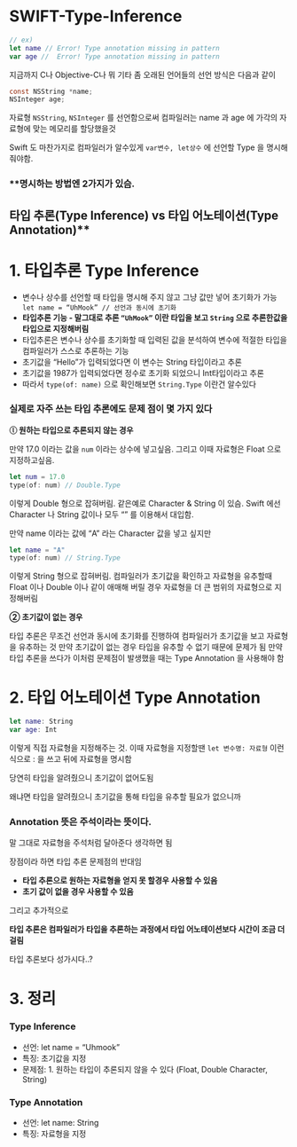 # SWIFT-Type-Inference

```swift
// ex)
let name // Error! Type annotation missing in pattern
var age //  Error! Type annotation missing in pattern
```

지금까지 C나 Objective-C나 뭐 기타 좀 오래된 언어들의 선언 방식은 다음과 같이



```objectivec
const NSString *name;
NSInteger age;
```


자료형 `NSString`, `NSInteger` 를 선언함으로써 컴파일러는 name 과 age 에 가각의 자료형에 맞는 메모리를 할당했을것


Swift 도 마찬가지로 컴파일러가 알수있게 `var변수, let상수` 에 선언할 Type 을 명시해줘야함. 


### **명시하는 방법엔 2가지가 있슴. 

## 타입 추론(Type Inference) vs 타입 어노테이션(Type Annotation)**

# 1. 타입추론 Type Inference

- 변수나 상수를 선언할 때 타입을 명시해 주지 않고 그냥 값만 넣어 초기화가 가능 `let name = “UhMook” // 선언과 동시에 초기화`
- **타입추론 기능 - 말그대로 추론 `“UhMook”` 이란 타입을 보고 `String` 으로 추론한값을 타입으로 지정해버림**
- 타입추론은 변수나 상수를 초기화할 때 입력된 값을 분석하여 변수에 적절한 타입을 컴파일러가 스스로 추론하는 기능
- 초기값을 “Hello”가 입력되었다면 이 변수는 String 타입이라고 추론
- 초기값을 1987가 입력되었다면 정수로 초기화 되었으니 Int타입이라고 추론
- 따라서 `type(of: name)` 으로 확인해보면 `String.Type` 이란건 알수있다

### 실제로 자주 쓰는 타입 추론에도 문제 점이 몇 가지 있다

**ⓛ 원하는 타입으로 추론되지 않는 경우**

만약 17.0 이라는 값을 `num` 이라는 상수에 넣고싶음. 그리고 이때 자료형은 Float 으로 지정하고싶음.

```swift
let num = 17.0
type(of: num) // Double.Type
```

이렇게 Double 형으로 잡혀버림.  같은예로 Character & String 이 있슴. Swift 에선 Character 나 String 값이나 모두 “” 를 이용해서 대입함.

만약 name 이라는 값에 “A” 라는 Character 값을 넣고 싶지만

```swift
let name = "A"
type(of: num) // String.Type
```

이렇게 String 형으로 잡혀버림. 컴파일러가 초기값을 확인하고 자료형을 유추할때 Float 이나 Double 이나 같이 애매해 버릴 경우 자료형을 더 큰 범위의 자료형으로 지정해버림

**② 초기값이 없는 경우**

타입 추론은 무조건 선언과 동시에 초기화를 진행하여 컴파일러가 초기값을 보고 자료형을 유추하는 것
만약 초기값이 없는 경우 타입을 유추할 수 없기 때문에 문제가 됨 만약 타입 추론을 쓰다가 이처럼 문제점이 발생했을 때는 Type Annotation 을 사용해야 함

# 2. 타입 어노테이션 Type Annotation

```swift
let name: String
var age: Int
```

이렇게 직접 자료형을 지정해주는 것. 이때 자료형을 지정할땐 `let 변수명: 자료형` 이런식으로 : 을 쓰고 뒤에 자료형을 명시함

당연히 타입을 알려줬으니 초기값이 없어도됨


왜냐면 타입을 알려줬으니 초기값을 통해 타입을 유추할 필요가 없으니까

### Annotation 뜻은 주석이라는 뜻이다.

말 그대로 자료형을 주석처럼 달아준다 생각하면 됨

장점이라 하면 타입 추론 문제점의 반대임

- **타입 추론으로 원하는 자료형을 얻지 못 할경우 사용할 수 있음**
- **초기 값이 없을 경우 사용할 수 있음**

그리고 추가적으로

**타입 추론은 컴파일러가 타입을 추론하는 과정에서 타입 어노테이션보다 시간이 조금 더 걸림**

타입 추론보다 성가시다..?

# 3. 정리

### Type Inference

- 선언: let name = “Uhmook”
- 특징: 초기값을 지정
- 문제점: 1. 원하는 타입이 추론되지 않을 수 있다 (Float, Double Character, String)

### Type Annotation

- 선언: let name: String
- 특징: 자료형을 지정



